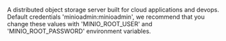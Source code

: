 A distributed object storage server built for cloud applications and devops. Default credentials 'minioadmin:minioadmin', we recommend that you change these values with 'MINIO_ROOT_USER' and 'MINIO_ROOT_PASSWORD' environment variables.
